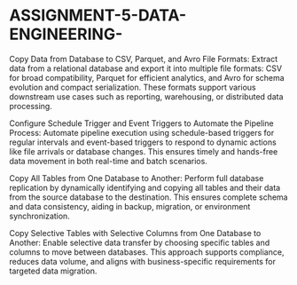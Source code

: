 # ASSIGNMENT-5-DATA-ENGINEERING-

Copy Data from Database to CSV, Parquet, and Avro File Formats: Extract data from a relational database and export it into multiple file formats: CSV for broad compatibility, Parquet for efficient analytics, and Avro for schema evolution and compact serialization. These formats support various downstream use cases such as reporting, warehousing, or distributed data processing.

Configure Schedule Trigger and Event Triggers to Automate the Pipeline Process: Automate pipeline execution using schedule-based triggers for regular intervals and event-based triggers to respond to dynamic actions like file arrivals or database changes. This ensures timely and hands-free data movement in both real-time and batch scenarios.

Copy All Tables from One Database to Another: Perform full database replication by dynamically identifying and copying all tables and their data from the source database to the destination. This ensures complete schema and data consistency, aiding in backup, migration, or environment synchronization.

Copy Selective Tables with Selective Columns from One Database to Another: Enable selective data transfer by choosing specific tables and columns to move between databases. This approach supports compliance, reduces data volume, and aligns with business-specific requirements for targeted data migration.

